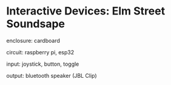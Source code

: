 # Interactive Devices: Elm Street Soundsape

enclosure: cardboard

circuit: raspberry pi, esp32

input: joystick, button, toggle

output: bluetooth speaker (JBL Clip)
